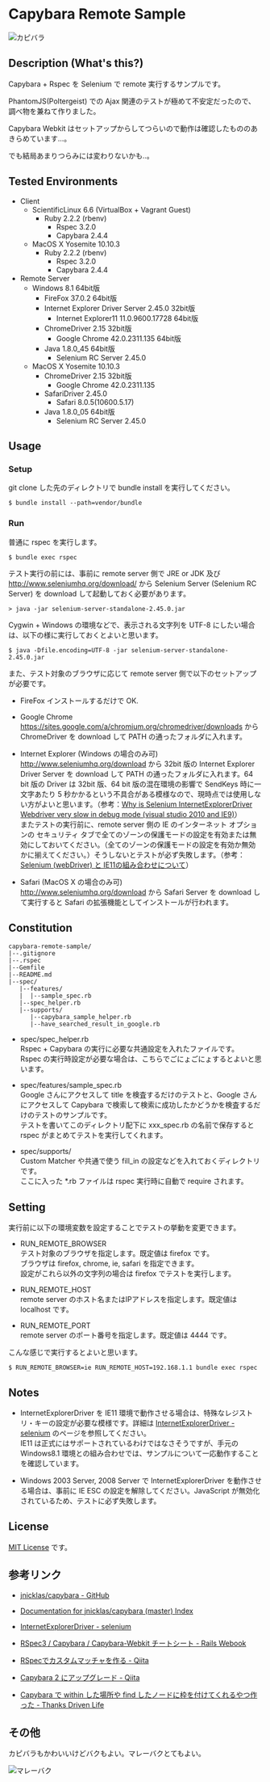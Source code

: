 # Capybara Remote Sample

![カピバラ](http://pds2.exblog.jp/pds/1/201208/05/64/f0134464_14162236.jpg "カピバラ")

## Description (What's this?)

Capybara + Rspec を Selenium で remote 実行するサンプルです。

PhantomJS(Poltergeist) での Ajax 関連のテストが極めて不安定だったので、調べ物を兼ねて作りました。

Capybara Webkit はセットアップからしてつらいので動作は確認したもののあきらめています...。

でも結局あまりつらみには変わりないかも..。

## Tested Environments

* Client
    * ScientificLinux 6.6 (VirtualBox + Vagrant Guest)
        * Ruby 2.2.2 (rbenv)
            * Rspec 3.2.0
            * Capybara 2.4.4
    * MacOS X Yosemite 10.10.3
        * Ruby 2.2.2 (rbenv)
            * Rspec 3.2.0
            * Capybara 2.4.4
* Remote Server
    * Windows 8.1 64bit版
        * FireFox 37.0.2 64bit版
        * Internet Explorer Driver Server 2.45.0 32bit版
            * Internet Explorer11 11.0.9600.17728 64bit版
        * ChromeDriver 2.15 32bit版
            * Google Chrome 42.0.2311.135 64bit版
        * Java 1.8.0_45 64bit版
            * Selenium RC Server 2.45.0
    * MacOS X Yosemite 10.10.3
        * ChromeDriver 2.15 32bit版
            * Google Chrome 42.0.2311.135
        * SafariDriver 2.45.0
            * Safari 8.0.5(10600.5.17)
        * Java 1.8.0_05 64bit版
            * Selenium RC Server 2.45.0

## Usage

### Setup

git clone した先のディレクトリで bundle install を実行してください。

```
$ bundle install --path=vendor/bundle
```

### Run

普通に rspec を実行します。

```
$ bundle exec rspec
```

テスト実行の前には、事前に remote server 側で JRE or JDK 及び http://www.seleniumhq.org/download/ から Selenium Server (Selenium RC Server) を download して起動しておく必要があります。

```
> java -jar selenium-server-standalone-2.45.0.jar
```

Cygwin + Windows の環境などで、表示される文字列を UTF-8 にしたい場合は、以下の様に実行しておくとよいと思います。

```
$ java -Dfile.encoding=UTF-8 -jar selenium-server-standalone-2.45.0.jar
```

また、テスト対象のブラウザに応じて remote server 側で以下のセットアップが必要です。

* FireFox
    インストールするだけで OK.

* Google Chrome
    https://sites.google.com/a/chromium.org/chromedriver/downloads から ChromeDriver を download して PATH の通ったフォルダに入れます。

* Internet Explorer (Windows の場合のみ可)
    http://www.seleniumhq.org/download から 32bit 版の Internet Explorer Driver Server を download して PATH の通ったフォルダに入れます。64 bit 版の Driver は 32bit 版、64 bit 版の混在環境の影響で SendKeys 時に一文字あたり 5 秒かかるという不具合がある模様なので、現時点では使用しない方がよいと思います。（参考：[Why is Selenium InternetExplorerDriver Webdriver very slow in debug mode (visual studio 2010 and IE9)](http://stackoverflow.com/questions/8850211/why-is-selenium-internetexplorerdriver-webdriver-very-slow-in-debug-mode-visual)）  
    またテストの実行前に、remote server 側の IE のインターネット オプションの セキュリティ タブで全てのゾーンの保護モードの設定を有効または無効にしておいてください。（全てのゾーンの保護モードの設定を有効か無効かに揃えてください。）そうしないとテストが必ず失敗します。（参考：[Selenium (webDriver) と IE11の組み合わせについて](http://qiita.com/gluelan2013/items/6977cde545e2bcf08081)）

* Safari (MacOS X の場合のみ可)  
    http://www.seleniumhq.org/download から Safari Server を download して実行すると Safari の拡張機能としてインストールが行われます。

## Constitution

```
capybara-remote-sample/
|--.gitignore
|--.rspec
|--Gemfile
|--README.md
|--spec/
   |--features/
   |  |--sample_spec.rb
   |--spec_helper.rb
   |--supports/
      |--capybara_sample_helper.rb
      |--have_searched_result_in_google.rb
```

* spec/spec_helper.rb  
    Rspec + Capybara の実行に必要な共通設定を入れたファイルです。  
    Rspec の実行時設定が必要な場合は、こちらでごにょごにょするとよいと思います。

* spec/features/sample_spec.rb  
    Google さんにアクセスして title を検査するだけのテストと、Google さんにアクセスして Capybara で検索して検索に成功したかどうかを検査するだけのテストのサンプルです。  
    テストを書いてこのディレクトリ配下に xxx_spec.rb の名前で保存すると rspec がまとめてテストを実行してくれます。

* spec/supports/  
    Custom Matcher や共通で使う fill_in の設定などを入れておくディレクトリです。  
    ここに入った *.rb ファイルは rspec 実行時に自動で require されます。

## Setting

実行前に以下の環境変数を設定することでテストの挙動を変更できます。

* RUN_REMOTE_BROWSER  
    テスト対象のブラウザを指定します。既定値は firefox です。  
    ブラウザは firefox, chrome, ie, safari を指定できます。  
    設定がこれら以外の文字列の場合は firefox でテストを実行します。

* RUN_REMOTE_HOST  
    remote server のホスト名またはIPアドレスを指定します。既定値は localhost です。

* RUN_REMOTE_PORT  
    remote server のポート番号を指定します。既定値は 4444 です。

こんな感じで実行するとよいと思います。

```
$ RUN_REMOTE_BROWSER=ie RUN_REMOTE_HOST=192.168.1.1 bundle exec rspec
```

## Notes

* InternetExplorerDriver を IE11 環境で動作させる場合は、特殊なレジストリ・キーの設定が必要な模様です。詳細は [InternetExplorerDriver - selenium](https://code.google.com/p/selenium/wiki/InternetExplorerDriver) のページを参照してください。  
    IE11 は正式にはサポートされているわけではなさそうですが、手元の Windows8.1 環境との組み合わせでは、サンプルについて一応動作することを確認しています。

* Windows 2003 Server, 2008 Server で InternetExplorerDriver を動作させる場合は、事前に IE ESC の設定を解除してください。JavaScript が無効化されているため、テストに必ず失敗します。

## License

[MIT License](http://opensource.org/licenses/MIT "MIT License") です。

## 参考リンク

* [jnicklas/capybara - GitHub](https://github.com/jnicklas/capybara)

* [Documentation for jnicklas/capybara (master) Index](http://www.rubydoc.info/github/jnicklas/capybara/master/index)

* [InternetExplorerDriver - selenium](https://code.google.com/p/selenium/wiki/InternetExplorerDriver)

* [RSpec3 / Capybara / Capybara-Webkit チートシート - Rails Webook](http://ruby-rails.hatenadiary.com/entry/20150103/1420280252)

* [RSpecでカスタムマッチャを作る - Qiita](http://qiita.com/kozy4324/items/9a6530736be7e92954bc)

* [Capybara 2 にアップグレード - Qiita](http://qiita.com/quattro_4/items/64c5abdf86c7b40d40b1)

* [Capybara で within した場所や find したノードに枠を付けてくれるやつ作った - Thanks Driven Life](http://gongo.hatenablog.com/entry/2013/08/01/000958)

## その他

カピバラもかわいいけどバクもよい。マレーバクとてもよい。

![マレーバク](http://upload.wikimedia.org/wikipedia/commons/3/3e/Malayan_Tapir_001.jpg "マレーバク")
